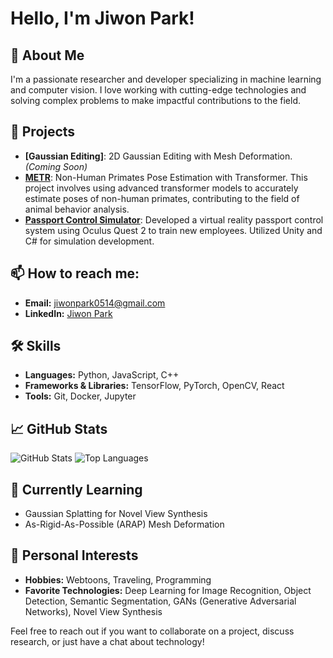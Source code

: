 # Hello, I'm Jiwon Park!

## 🚀 About Me
I'm a passionate researcher and developer specializing in machine learning and computer vision. I love working with cutting-edge technologies and solving complex problems to make impactful contributions to the field.

## 🔭 Projects
- **[Gaussian Editing]**: 2D Gaussian Editing with Mesh Deformation. *(Coming Soon)*
- **[METR](https://github.com/jiwonhaha/METR)**: Non-Human Primates Pose Estimation with Transformer. This project involves using advanced transformer models to accurately estimate poses of non-human primates, contributing to the field of animal behavior analysis.
- **[Passport Control Simulator](https://github.com/jiwonhaha/Passport-control-simulator)**: Developed a virtual reality passport control system using Oculus Quest 2 to train new employees. Utilized Unity and C# for simulation development.

## 📫 How to reach me:
- **Email:** jiwonpark0514@gmail.com
- **LinkedIn:** [Jiwon Park](https://www.linkedin.com/in/jiwonhaha)

## 🛠️ Skills
- **Languages:** Python, JavaScript, C++
- **Frameworks & Libraries:** TensorFlow, PyTorch, OpenCV, React
- **Tools:** Git, Docker, Jupyter

## 📈 GitHub Stats
![GitHub Stats](https://github-readme-stats.vercel.app/api?username=jiwonhaha&show_icons=true&theme=radical)
![Top Languages](https://github-readme-stats.vercel.app/api/top-langs/?username=jiwonhaha&layout=compact&theme=radical)

## 🌱 Currently Learning
- Gaussian Splatting for Novel View Synthesis
- As-Rigid-As-Possible (ARAP) Mesh Deformation

## 🎨 Personal Interests
- **Hobbies:** Webtoons, Traveling, Programming
- **Favorite Technologies:** Deep Learning for Image Recognition, Object Detection, Semantic Segmentation, GANs (Generative Adversarial Networks), Novel View Synthesis

Feel free to reach out if you want to collaborate on a project, discuss research, or just have a chat about technology!
